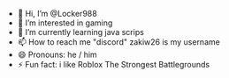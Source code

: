 - 👋 Hi, I’m @Locker988
- 👀 I’m interested in gaming
- 🌱 I’m currently learning java scrips
- 📫 How to reach me "discord" zakiw26 is my username
- 😄 Pronouns: he / him
- ⚡ Fun fact: i like Roblox The Strongest Battlegrounds

<!---
Locker988/Locker988 is a ✨ special ✨ repository because its `README.md` (this file) appears on your GitHub profile.
You can click the Preview link to take a look at your changes.
--->
